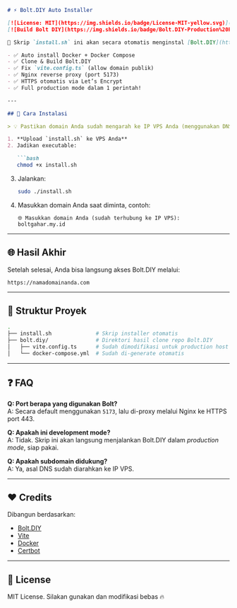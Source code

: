 ```markdown
# ⚡ Bolt.DIY Auto Installer

[![License: MIT](https://img.shields.io/badge/License-MIT-yellow.svg)](https://opensource.org/licenses/MIT)
[![Build Bolt DIY](https://img.shields.io/badge/Bolt.DIY-Production%20Ready-blue)](https://github.com/stackblitz-labs/bolt.diy)

🚀 Skrip `install.sh` ini akan secara otomatis menginstal [Bolt.DIY](https://github.com/stackblitz-labs/bolt.diy) di VPS Ubuntu Anda **dengan konfigurasi penuh**:

- ✅ Auto install Docker + Docker Compose
- ✅ Clone & Build Bolt.DIY
- ✅ Fix `vite.config.ts` (allow domain publik)
- ✅ Nginx reverse proxy (port 5173)
- ✅ HTTPS otomatis via Let’s Encrypt
- ✅ Full production mode dalam 1 perintah!

---

## 🔧 Cara Instalasi

> 💡 Pastikan domain Anda sudah mengarah ke IP VPS Anda (menggunakan DNS A Record).

1. **Upload `install.sh` ke VPS Anda**
2. Jadikan executable:

   ```bash
   chmod +x install.sh
   ```

3. Jalankan:

   ```bash
   sudo ./install.sh
   ```

4. Masukkan domain Anda saat diminta, contoh:

   ```
   🌐 Masukkan domain Anda (sudah terhubung ke IP VPS): boltgahar.my.id
   ```

---

## 🌐 Hasil Akhir

Setelah selesai, Anda bisa langsung akses Bolt.DIY melalui:

```
https://namadomainanda.com
```

---

## 📁 Struktur Proyek

```bash
.
├── install.sh              # Skrip installer otomatis
├── bolt.diy/               # Direktori hasil clone repo Bolt.DIY
│   ├── vite.config.ts      # Sudah dimodifikasi untuk production host
│   └── docker-compose.yml  # Sudah di-generate otomatis
```

---

## ❓ FAQ

**Q: Port berapa yang digunakan Bolt?**  
A: Secara default menggunakan `5173`, lalu di-proxy melalui Nginx ke HTTPS port 443.

**Q: Apakah ini development mode?**  
A: Tidak. Skrip ini akan langsung menjalankan Bolt.DIY dalam *production mode*, siap pakai.

**Q: Apakah subdomain didukung?**  
A: Ya, asal DNS sudah diarahkan ke IP VPS.

---

## ❤️ Credits

Dibangun berdasarkan:
- [Bolt.DIY](https://github.com/stackblitz-labs/bolt.diy)
- [Vite](https://vitejs.dev/)
- [Docker](https://docker.com/)
- [Certbot](https://certbot.eff.org/)

---

## 📜 License

MIT License. Silakan gunakan dan modifikasi bebas 🔥
```
